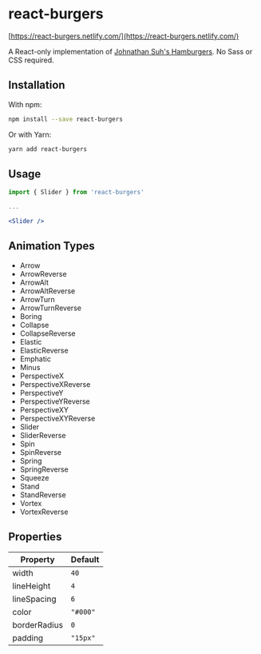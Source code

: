 # react-burgers

[https://react-burgers.netlify.com/](https://react-burgers.netlify.com/)

A React-only implementation of [Johnathan Suh's Hamburgers](https://jonsuh.com/hamburgers/). No Sass or CSS required.

## Installation

With npm:

```bash
npm install --save react-burgers
```

Or with Yarn:

```bash
yarn add react-burgers
```

## Usage

```jsx
import { Slider } from 'react-burgers'

...

<Slider />
```

## Animation Types

- Arrow
- ArrowReverse
- ArrowAlt
- ArrowAltReverse
- ArrowTurn
- ArrowTurnReverse
- Boring
- Collapse
- CollapseReverse
- Elastic
- ElasticReverse
- Emphatic
- Minus
- PerspectiveX
- PerspectiveXReverse
- PerspectiveY
- PerspectiveYReverse
- PerspectiveXY
- PerspectiveXYReverse
- Slider
- SliderReverse
- Spin
- SpinReverse
- Spring
- SpringReverse
- Squeeze
- Stand
- StandReverse
- Vortex
- VortexReverse

## Properties

Property | Default
--- | ---
width | `40`
lineHeight | `4`
lineSpacing | `6`
color | `"#000"`
borderRadius | `0`
padding | `"15px"`